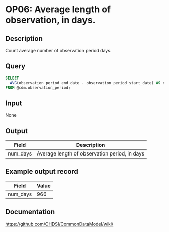 <!---
Group:observation period
Name:OP06 Average length of observation, in days.
Author:Patrick Ryan
CDM Version: 5.3
-->

# OP06: Average length of observation, in days.

## Description
Count average number of observation period days.

## Query
```sql
SELECT 
  AVG(observation_period_end_date - observation_period_start_date) AS num_days
FROM @cdm.observation_period;
```

## Input

None

## Output

|  Field |  Description |
| --- | --- |
| num_days |  Average length of observation period, in days |

## Example output record

|  Field |  Value |
| --- | --- |
| num_days |  966 |

## Documentation
https://github.com/OHDSI/CommonDataModel/wiki/
